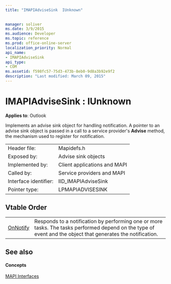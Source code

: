 ```yaml
---
title: "IMAPIAdviseSink  IUnknown"
 
 
manager: soliver
ms.date: 3/9/2015
ms.audience: Developer
ms.topic: reference
ms.prod: office-online-server
localization_priority: Normal
api_name:
- IMAPIAdviseSink
api_type:
- COM
ms.assetid: f598fc57-75d3-473b-8eb0-9d8a3b92e9f2
description: "Last modified: March 09, 2015"
---
```


# IMAPIAdviseSink : IUnknown

  
  
**Applies to**: Outlook 
  
Implements an advise sink object for handling notification. A pointer to an advise sink object is passed in a call to a service provider's **Advise** method, the mechanism used to register for notification. 
  
|||
|:-----|:-----|
|Header file:  <br/> |Mapidefs.h  <br/> |
|Exposed by:  <br/> |Advise sink objects  <br/> |
|Implemented by:  <br/> |Client applications and MAPI  <br/> |
|Called by:  <br/> |Service providers and MAPI  <br/> |
|Interface identifier:  <br/> |IID_IMAPIAdviseSink  <br/> |
|Pointer type:  <br/> |LPMAPIADVISESINK  <br/> |
   
## Vtable Order

|||
|:-----|:-----|
|[OnNotify](imapiadvisesink-onnotify.md) <br/> |Responds to a notification by performing one or more tasks. The tasks performed depend on the type of event and the object that generates the notification.  <br/> |
   
## See also

#### Concepts

[MAPI Interfaces](mapi-interfaces.md)

